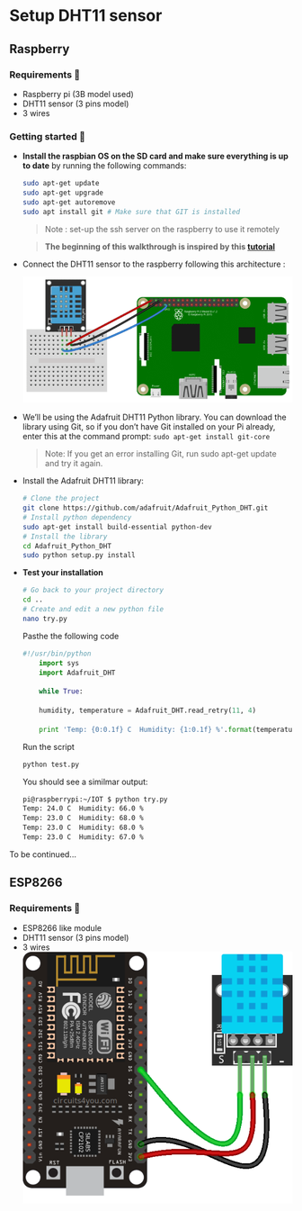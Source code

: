 # Setup DHT11 sensor

## Raspberry
### Requirements 📜
- Raspberry pi (3B model used)
- DHT11 sensor (3 pins model)
- 3 wires

### Getting started 🚦
- **Install the raspbian OS on the SD card and make sure everything is up to date** by running the following commands:
    ```bash
    sudo apt-get update
    sudo apt-get upgrade
    sudo apt-get autoremove
    sudo apt install git # Make sure that GIT is installed
    ```
    
    >Note : set-up the ssh server on the raspberry to use it remotely
    
    >**The beginning of this walkthrough is inspired by this [tutorial](https://www.circuitbasics.com/how-to-set-up-the-dht11-humidity-sensor-on-the-raspberry-pi/?fbclid=IwAR3uq5Hg2R0kgsMNYw9q53nmce8G6b0RWgneogkoEkEK2UokpAWENadLSHI)**

- Connect the DHT11 sensor to the raspberry following this architecture :

    ![DHT11](./DHT11_raspi.png)

- We’ll be using the Adafruit DHT11 Python library. You can download the library using Git, so if you don’t have Git installed on your Pi already, enter this at the command prompt: `sudo apt-get install git-core`

    >Note: If you get an error installing Git, run sudo apt-get update and try it again.

- Install the Adafruit DHT11 library:

    ```bash
    # Clone the project
    git clone https://github.com/adafruit/Adafruit_Python_DHT.git
    # Install python dependency
    sudo apt-get install build-essential python-dev
    # Install the library
    cd Adafruit_Python_DHT
    sudo python setup.py install
    ```

- **Test your installation**

    ```bash
    # Go back to your project directory
    cd .. 
    # Create and edit a new python file
    nano try.py
    ```
    Pasthe the following code

    ```python
    #!/usr/bin/python
        import sys
        import Adafruit_DHT
        
        while True:
    
        humidity, temperature = Adafruit_DHT.read_retry(11, 4)
    
        print 'Temp: {0:0.1f} C  Humidity: {1:0.1f} %'.format(temperature, humidity)
    ```

    Run the script
    
    ```bash
    python test.py
    ```

    You should see a similmar output:
    
    ```bash
    pi@raspberrypi:~/IOT $ python try.py
    Temp: 24.0 C  Humidity: 66.0 %
    Temp: 23.0 C  Humidity: 68.0 %
    Temp: 23.0 C  Humidity: 68.0 %
    Temp: 23.0 C  Humidity: 67.0 %
    ```

To be continued...

## ESP8266
### Requirements 📜
- ESP8266 like module
- DHT11 sensor (3 pins model)
- 3 wires
![DHT11_esp](./DHT11_esp8266.png)